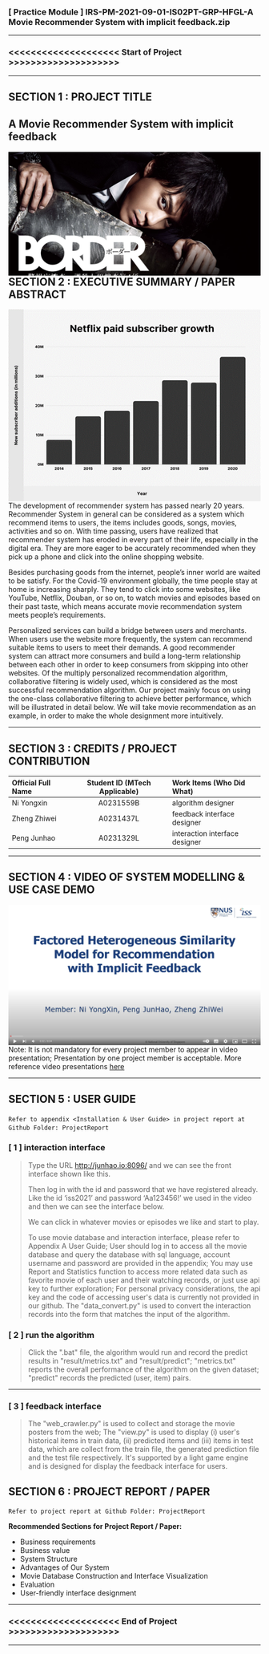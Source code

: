 ﻿### [ Practice Module ] IRS-PM-2021-09-01-IS02PT-GRP-HFGL-A Movie Recommender System with implicit feedback.zip

---

### <<<<<<<<<<<<<<<<<<<< Start of Project >>>>>>>>>>>>>>>>>>>>

---

## SECTION 1 : PROJECT TITLE
## **A Movie Recommender System with implicit feedback**
<img src="IRS_PROJECT/md_files/1.png"
     style="float: left; margin-right: 0px;" />


---

## SECTION 2 : EXECUTIVE SUMMARY / PAPER ABSTRACT
<img src="IRS_PROJECT/md_files/2.png"
     style="float: left; margin-right: 0px;" />
The development of recommender system has passed nearly 20 years. Recommender System in general can be considered as a system which recommend items to users, the items includes goods, songs, movies, activities and so on. With time passing, users have realized that recommender system has eroded in every part of their life, especially in the digital era. They are more eager to be accurately recommended when they pick up a phone and click into the online shopping website. 

Besides purchasing goods from the internet, people’s inner world are waited to be satisfy. For the Covid-19 environment globally, the time people stay at home is increasing sharply. They tend to click into some websites, like YouTube, Netflix, Douban, or so on, to watch movies and episodes based on their past taste, which means accurate movie recommendation system meets people’s requirements.

Personalized services can build a bridge between users and merchants. When users use the website more frequently, the system can recommend suitable items to users to meet their demands. A good recommender system can attract more consumers and build a long-term relationship between each other in order to keep consumers from skipping into other websites. Of the multiply personalized recommendation algorithm, collaborative filtering is widely used, which is considered as the most successful recommendation algorithm. Our project mainly focus on using the one-class collaborative filtering to achieve better performance, which will be illustrated in detail below. We will take movie recommendation as an example, in order to make the whole designment more intuitively.



---

## SECTION 3 : CREDITS / PROJECT CONTRIBUTION

| Official Full Name  | Student ID (MTech Applicable)  | Work Items (Who Did What) |
| :------------ |:---------------:| :-----|
| Ni Yongxin | A0231559B | algorithm designer             |
| Zheng Zhiwei | A0231437L | feedback interface designer |
| Peng Junhao | A0231329L | interaction interface designer |

---

## SECTION 4 : VIDEO OF SYSTEM MODELLING & USE CASE DEMO

<img src="IRS_PROJECT/md_files/3.jpg"
     style="float: left; margin-right: 0px;" />

Note: It is not mandatory for every project member to appear in video presentation; Presentation by one project member is acceptable. 
More reference video presentations [here](https://www.youtube.com/watch?v=K7fLTOhfz8o&t=52s "video presentations")

---

## SECTION 5 : USER GUIDE

`Refer to appendix <Installation & User Guide> in project report at Github Folder: ProjectReport`

### [ 1 ] interaction interface

> Type the URL http://junhao.io:8096/ and we can see the front interface shown like this. 
>
> Then log in with the id and password that we have registered already. Like the id ‘iss2021’ and password ‘Aa123456!’ we used in the video and then we can see the interface below.
>
> We can click in whatever movies or episodes we like and start to play.
>
> To use movie database and interaction interface, please refer to Appendix A User Guide;
> User should log in to access all the movie database and query the database with sql language, account username and password are provided in the appendix;
> You may use Report and Statistics function to access more related data such as favorite movie of each user and their watching records, or just use api key to further exploration;
> For personal privacy considerations, the api key and the code of accessing user's data is currently not provided in our github.
> The "data_convert.py" is used to convert the interaction records into the form that matches the input of the algorithm.

### [ 2 ] run the algorithm
> Click the ".bat" file, the algorithm would run and record the predict results in "result/metrics.txt" and "result/predict";
> "metrics.txt" reports the overall performance of the algorithm on the given dataset;
> "predict" records the predicted (user, item) pairs.

---
### [ 3 ] feedback interface

> The "web_crawler.py" is used to collect and storage the movie posters from the web;
> The "view.py" is used to display (i) user's historical items in train data, (ii) predicted items and (iii) items in test data,
> which are collect from the train file, the generated prediction file and the test file respectively. It's supported by a light
> game engine and is designed for display the feedback interface for users.

## SECTION 6 : PROJECT REPORT / PAPER

`Refer to project report at Github Folder: ProjectReport`

**Recommended Sections for Project Report / Paper:**
- Business requirements
- Business value
- System Structure
- Advantages of Our System
- Movie Database Construction and Interface Visualization
-  Evaluation
- User-friendly interface designment



---

### <<<<<<<<<<<<<<<<<<<< End of Project >>>>>>>>>>>>>>>>>>>>

---

